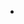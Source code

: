 - 
<!---Olá, sou @isabeledasilva
- 👀 Estou interessado em ... termirnar o ensino medio e fazer faculdade
- 🌱 Atualmente estou aprendendo... a estudar agora por aplicativos 
- 💞️ Procuro colaborar em ... colaboara com a natureza e os animais
- 📫 Como entrar em contato comigo ... isabele.siva.sousa@escola.pr.gov.br

